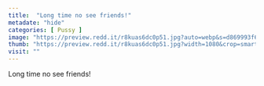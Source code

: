 ```yaml
---
title:  "Long time no see friends!"
metadate: "hide"
categories: [ Pussy ]
image: "https://preview.redd.it/r8kuas6dc0p51.jpg?auto=webp&s=d869993f643fc79a0693e8ed0fa50b54aea7ae68"
thumb: "https://preview.redd.it/r8kuas6dc0p51.jpg?width=1080&crop=smart&auto=webp&s=928d743cab4c2b7cfc8fd104274edcd62cc3d7eb"
visit: ""
---
```

Long time no see friends!
